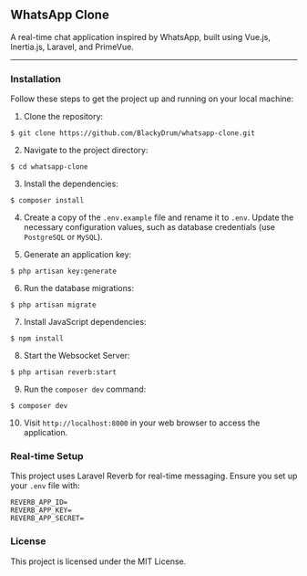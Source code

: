 ## WhatsApp Clone

<p>A real-time chat application inspired by WhatsApp, built using Vue.js, Inertia.js, Laravel, and PrimeVue.</p>

---

### Installation
Follow these steps to get the project up and running on your local machine:

1. Clone the repository:

```
$ git clone https://github.com/BlackyDrum/whatsapp-clone.git
```

2. Navigate to the project directory:

```
$ cd whatsapp-clone
```

3. Install the dependencies:

```
$ composer install
```

4. Create a copy of the `.env.example` file and rename it to `.env`. Update the necessary configuration values, such as database credentials (use `PostgreSQL` or `MySQL`).

5. Generate an application key:

```
$ php artisan key:generate
```

6. Run the database migrations:

```
$ php artisan migrate
```

7. Install JavaScript dependencies:

```
$ npm install
```

8. Start the Websocket Server:

```
$ php artisan reverb:start
```

9. Run the `composer dev` command:

```
$ composer dev
```

10. Visit `http://localhost:8000` in your web browser to access the application.

### Real-time Setup

This project uses Laravel Reverb for real-time messaging. Ensure you set up your `.env` file with:
```env
REVERB_APP_ID=
REVERB_APP_KEY=
REVERB_APP_SECRET=
```

### License
This project is licensed under the MIT License.
